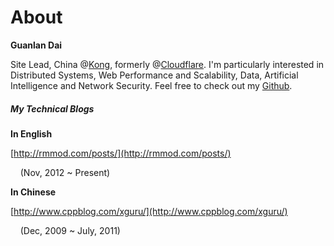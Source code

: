 # About

**Guanlan Dai**

Site Lead, China @[Kong](https://konghq.com/), formerly @[Cloudflare](https://www.cloudflare.com). I'm particularly interested in Distributed Systems, Web Performance and Scalability, Data, Artificial Intelligence and Network Security. Feel free to check out my [Github](https://github.com/guanlan).

##### My Technical Blogs

**In English**

[http://rmmod.com/posts/](http://rmmod.com/posts/)

    (Nov, 2012 ~ Present)

**In Chinese**

[http://www.cppblog.com/xguru/](http://www.cppblog.com/xguru/)

    (Dec, 2009 ~ July, 2011)


